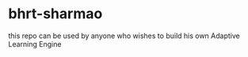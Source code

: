 # bhrt-sharmao
this repo can be used by anyone who wishes to build his own Adaptive Learning Engine
